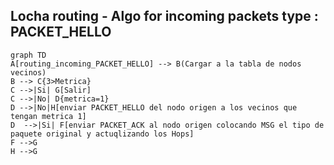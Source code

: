 ## Locha routing - Algo for incoming packets type : PACKET_HELLO

```mermaid
graph TD
A[routing_incoming_PACKET_HELLO] --> B(Cargar a la tabla de nodos vecinos)
B --> C{3>Metrica}
C -->|Si| G[Salir]
C -->|No| D{metrica=1}
D -->|No|H[enviar PACKET_HELLO del nodo origen a los vecinos que tengan metrica 1]
D  -->|Si| F[enviar PACKET_ACK al nodo origen colocando MSG el tipo de paquete original y actuqlizando los Hops]
F -->G
H -->G
```